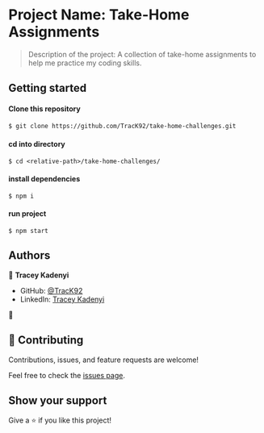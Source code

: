 # Project Name: Take-Home Assignments

> Description of the project: A collection of take-home assignments to help me practice my coding skills.

## Getting started

#### Clone this repository

```bash
$ git clone https://github.com/TracK92/take-home-challenges.git
```

#### cd into directory
```
$ cd <relative-path>/take-home-challenges/
```

#### install dependencies
``` run 
$ npm i
```
#### run project
```
$ npm start
```

## Authors

👤 **Tracey Kadenyi**

- GitHub: [@TracK92](https://github.com/TracK92)
- LinkedIn: [Tracey Kadenyi](https://www.linkedin.com/in/tracey-kadenyi/)

👤
## 🤝 Contributing

Contributions, issues, and feature requests are welcome!

Feel free to check the [issues page](../../issues/).

## Show your support

Give a ⭐️ if you like this project!
